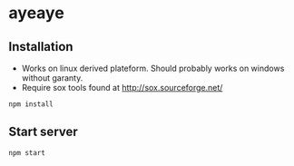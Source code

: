 # ayeaye
## Installation
* Works on linux derived plateform. Should probably works on windows without garanty.
* Require sox tools found at http://sox.sourceforge.net/
```
npm install
```
## Start server
```
npm start
```
